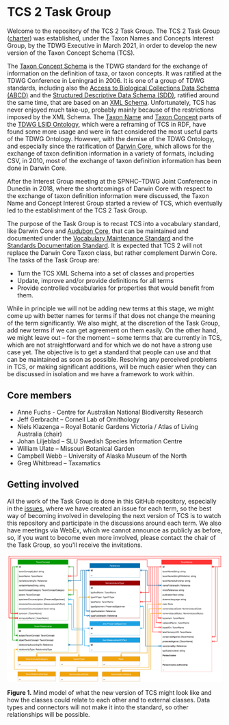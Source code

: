 # TCS 2 Task Group

Welcome to the repository of the TCS 2 Task Group. The TCS 2 Task Group ([charter](https://github.com/tdwg/tnc/blob/master/charters/tcs-2-task-group-charter.md)) was established, under the Taxon Names and Concepts Interest Group, by the TDWG Executive in March 2021, in order to develop the new version of the Taxon Concept Schema (TCS).

The [Taxon Concept Schema](https://www.tdwg.org/standards/tcs/) is the TDWG standard for the exchange of information on the definition of taxa, or taxon concepts. It was ratified at the TDWG Conference in Leningrad in 2006. It is one of a group of TDWG standards, including also the [Access to Biological Collections Data Schema (ABCD)](https://www.tdwg.org/standards/abcd/) and the [Structured Descriptive Data Schema (SDD)](https://www.tdwg.org/standards/sdd/), ratified around the same time, that are based on an [XML Schema](https://www.w3.org/TR/xmlschema-0/). Unfortunately, TCS has never enjoyed much take-up, probably mainly because of the restrictions imposed by the XML Schema. The [Taxon Name](https://github.com/tdwg/ontology/blob/master/ontology/voc/TaxonName.rdf) and [Taxon Concept](https://github.com/tdwg/ontology/blob/master/ontology/voc/TaxonConcept.rdf) parts of the [TDWG LSID Ontology](https://github.com/tdwg/ontology/), which were a reframing of TCS in RDF, have found some more usage and were in fact considered the most useful parts of the TDWG Ontology. However, with the demise of the TDWG Ontology, and especially since the ratification of [Darwin Core](https://dwc.tdwg.org/), which allows for the exchange of taxon definition information in a variety of formats, including CSV, in 2010, most of the exchange of taxon definition information has been done in Darwin Core.

After the Interest Group meeting at the SPNHC–TDWG Joint Conference in Dunedin in 2018, where the shortcomings of Darwin Core with respect to the exchange of taxon definition information were discussed, the Taxon Name and Concept Interest Group started a review of TCS, which eventually led to the establishment of the TCS 2 Task Group.

The purpose of the Task Group is to recast TCS into a vocabulary standard, like Darwin Core and [Audubon Core](https://ac.tdwg.org/), that can be maintained and documented under the [Vocabulary Maintenance Standard](https://github.com/tdwg/vocab/tree/master/vms) and the [Standards Documentation Standard](https://github.com/tdwg/vocab/tree/master/sds). It is expected that TCS 2 will not replace the Darwin Core Taxon class, but rather complement Darwin Core. The tasks of the Task Group are:

- Turn the TCS XML Schema into a set of classes and properties
- Update, improve and/or provide definitions for all terms
- Provide controlled vocabularies for properties that would benefit from them.

While in principle we will not be adding new terms at this stage, we might come up with better names for terms if that does not change the meaning of the term significantly. We also might, at the discretion of the Task Group, add new terms if we can get agreement on them easily. On the other hand, we might leave out – for the moment – some terms that are currently in TCS, which are not straightforward and for which we do not have a strong use case yet. The objective is to get a standard that people can use and that can be maintained as soon as possible. Resolving any perceived problems in TCS, or making significant additions, will be much easier when they can be discussed in isolation and we have a framework to work within.

## Core members

- Anne Fuchs - Centre for Australian National Biodiversity Research
- Jeff Gerbracht – Cornell Lab of Ornithology
- Niels Klazenga – Royal Botanic Gardens Victoria / Atlas of Living Australia (chair)
- Johan Liljeblad – SLU Swedish Species Information Centre
- William Ulate – Missouri Botanical Garden
- Campbell Webb – University of Alaska Museum of the North
- Greg Whitbread – Taxamatics

## Getting involved

All the work of the Task Group is done in this GitHub repository, especially in the [issues](https://github.com/tdwg/tcs2/issues), where we have created an issue for each term, so the best way of becoming involved in developing the next version of TCS is to watch this repository and participate in the discussions around each term. We also have meetings via WebEx, which we cannot announce as publicly as before, so, if you want to become even more involved, please contact the chair of the Task Group, so you'll receive the invitations.



![](assets/tcs_diagram.svg)



**Figure 1.** Mind model of what the new version of TCS might look like and how the classes could relate to each other and to external classes. Data types and connectors will not make it into the standard, so other relationships will be possible.


